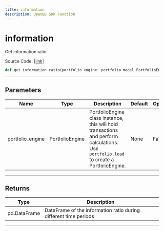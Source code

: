 ```yaml
---
title: information
description: OpenBB SDK Function
---
```


# information

Get information ratio

Source Code: [[link](https://github.com/OpenBB-finance/OpenBBTerminal/tree/main/openbb_terminal/portfolio/portfolio_model.py#L1271)]

```python
def get_information_ratio(portfolio_engine: portfolio_model.PortfolioEngine) -> None
```
---
## Parameters

| Name | Type | Description | Default | Optional |
| ---- | ---- | ----------- | ------- | -------- |
| portfolio_engine | PortfolioEngine | PortfolioEngine class instance, this will hold transactions and perform calculations.<br/>Use `portfolio.load` to create a PortfolioEngine. | None | False |

---
## Returns

| Type | Description |
| ---- | ----------- |
| pd.DataFrame | DataFrame of the information ratio during different time periods |

---
